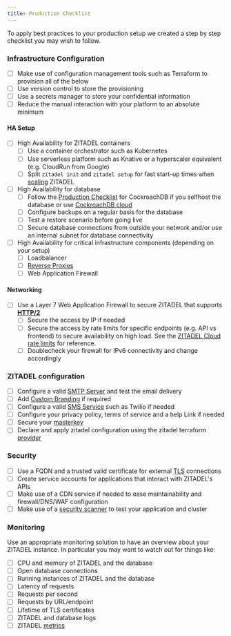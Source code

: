 ```yaml
---
title: Production Checklist
---
```



To apply best practices to your production setup we created a step by step checklist you may wish to follow.

### Infrastructure Configuration

- [ ] Make use of configuration management tools such as Terraform to provision all of the below
- [ ] Use version control to store the provisioning
- [ ] Use a secrets manager to store your confidential information
- [ ] Reduce the manual interaction with your platform to an absolute minimum 
#### HA Setup
- [ ] High Availability for ZITADEL containers
  - [ ] Use a container orchestrator such as Kubernetes
  - [ ] Use serverless platform such as Knative or a hyperscaler equivalent (e.g. CloudRun from Google)
  - [ ] Split `zitadel init` and `zitadel setup` for fast start-up times when [scaling](/docs/self-hosting/manage/updating_scaling) ZITADEL
- [ ] High Availability for database 
  - [ ] Follow the [Production Checklist](https://www.cockroachlabs.com/docs/stable/recommended-production-settings.html) for CockroachDB if you selfhost the database or use [CockroachDB cloud](https://www.cockroachlabs.com/docs/cockroachcloud/create-an-account.html)
  - [ ] Configure backups on a regular basis for the database
  - [ ] Test a restore scenario before going live
  - [ ] Secure database connections from outside your network and/or use an internal subnet for database connectivity
- [ ] High Availability for critical infrastructure components (depending on your setup)
  - [ ] Loadbalancer
  - [ ] [Reverse Proxies](https://zitadel.com/docs/self-hosting/manage/reverseproxy/reverse_proxy)
  - [ ] Web Application Firewall

#### Networking
- [ ] Use a Layer 7 Web Application Firewall to secure ZITADEL that supports **[HTTP/2](/docs/self-hosting/manage/http2)**
  - [ ] Secure the access by IP if needed
  - [ ] Secure the access by rate limits for specific endpoints (e.g. API vs frontend) to secure availability on high load. See the [ZITADEL Cloud rate limits](https://zitadel.com/docs/apis/ratelimits) for reference.
  - [ ] Doublecheck your firewall for IPv6 connectivity and change accordingly

### ZITADEL configuration
- [ ] Configure a valid [SMTP Server](/docs/guides/manage/console/instance-settings#smtp) and test the email delivery
- [ ] Add [Custom Branding](/docs/guides/manage/customize/branding) if required
- [ ] Configure a valid [SMS Service](/docs/guides/manage/console/instance-settings#sms) such as Twilio if needed
- [ ] Configure your privacy policy, terms of service and a help Link if needed
- [ ] Secure your [masterkey](https://zitadel.com/docs/self-hosting/manage/configure)
- [ ] Declare and apply zitadel configuration using the zitadel terraform [provider](https://github.com/zitadel/terraform-provider-zitadel) 

### Security
- [ ] Use a FQDN and a trusted valid certificate for external [TLS](/docs/self-hosting/manage/tls_modes#http2) connections
- [ ] Create service accounts for applications that interact with ZITADEL's APIs
- [ ] Make use of a CDN service if needed to ease maintainability and firewall/DNS/WAF configuration
- [ ] Make use of a [security scanner](https://owasp.org/www-community/Vulnerability_Scanning_Tools) to test your application and cluster

### Monitoring
Use an appropriate monitoring solution to have an overview about your ZITADEL instance. In particular you may want to watch out for things like:

- [ ] CPU and memory of ZITADEL and the database
- [ ] Open database connections
- [ ] Running instances of ZITADEL and the database
- [ ] Latency of requests
- [ ] Requests per second
- [ ] Requests by URL/endpoint
- [ ] Lifetime of TLS certificates
- [ ] ZITADEL and database logs
- [ ] ZITADEL [metrics](/docs/apis/observability/metrics)
